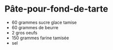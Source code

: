# Pâte-pour-fond-de-tarte

* 60 grammes sucre glace tamise
* 60 grammes de beurre
* 2 gros oeufs
* 150 grammes farine tamisée
* sel 

